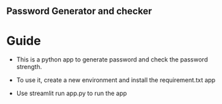 ## Password Generator and checker

# Guide
- This is a python app to generate password and check the password strength. 

- To use it, create a new environment and install the requirement.txt app


- Use  streamlit run app.py to run the app
